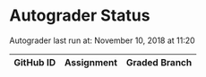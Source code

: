 # Autograder Status
Autograder last run at: November 10, 2018 at 11:20

| GitHub ID | Assignment | Graded Branch |
|-----------|------------|---------------|
